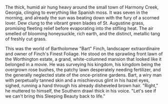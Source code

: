 The thick, humid air hung heavy around the small town of Harmony Creek, Georgia, clinging to everything like Spanish moss. It was seven in the morning, and already the sun was beating down with the fury of a scorned lover. Dew clung to the vibrant green blades of St. Augustine grass, promising fleeting relief before evaporating into the stifling heat. The air smelled of blooming honeysuckle, rich earth, and the distinct, metallic tang of freshly cut grass.

This was the world of Bartholomew "Bart" Finch, landscaper extraordinaire and owner of Finch's Finest Foliage. He stood on the sprawling front lawn of the Worthington estate, a grand, white-columned mansion that looked like it belonged in a movie. He was surveying his kingdom, his kingdom being the overgrown rose bushes, the patchy lawn desperately needing fertilizer, and the generally neglected state of the once-pristine gardens. Bart, a wiry man with perpetually tanned skin and a mischievous glint in his hazel eyes, sighed, running a hand through his already disheveled brown hair. "Right," he muttered to himself, the Southern drawl thick in his voice. "Let's see if we can't bring this Sleeping Beauty back to life."

